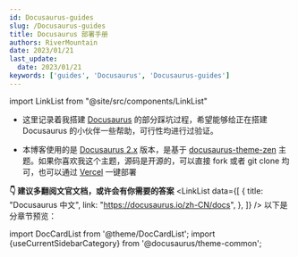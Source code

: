 ```yaml
---
id: Docusaurus-guides
slug: /Docusaurus-guides
title: Docusaurus 部署手册
authors: RiverMountain
date: 2023/01/21
last_update:
  date: 2023/01/21
keywords: ['guides', 'Docusaurus', 'Docusaurus-guides']
---
```


import LinkList from "@site/src/components/LinkList"

- 这里记录着我搭建 [Docusaurus](https://docusaurus.io/) 的部分踩坑过程，希望能够给正在搭建 Docusaurus 的小伙伴一些帮助，可行性均进行过验证。

- 本博客使用的是 [Docusaurus 2.x](https://docusaurus.io/zh-CN/blog/2022/08/01/announcing-docusaurus-2.0) 版本，是基于 [docusaurus-theme-zen](https://github.com/wrm244/docusaurus-theme-zen) 主题。如果你喜欢我这个主题，源码是开源的，可以直接 fork 或者 git clone 均可，也可以通过 [Vercel](https://vercel.com/new/clone?repository-url=https://github.com/wrm244/docusaurus-theme-zen/tree/main&project-name=blog&repo-name=blog) 一键部署

**👇 建议多翻阅文官文档，或许会有你需要的答案**
<LinkList
  data={[
    {
      title: "Docusaurus 中文",
      link: "https://docusaurus.io/zh-CN/docs",
    },
  ]}
/>
以下是分章节预览：

import DocCardList from '@theme/DocCardList'; import {useCurrentSidebarCategory} from '@docusaurus/theme-common';

<DocCardList items={useCurrentSidebarCategory().items}/>
